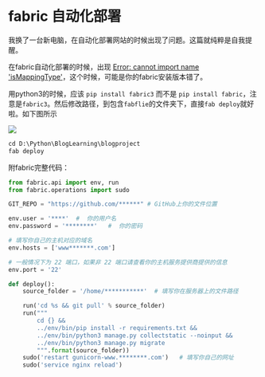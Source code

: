 # fabric 自动化部署

我换了一台新电脑，在自动化部署网站的时候出现了问题。这篇就纯粹是自我提醒。

在fabric自动化部署的时候，出现 [Error: cannot import name 'isMappingType'](https://stackoverflow.com/questions/29306752/fabric-import-error-cannot-import-name-ismappingtype)，这个时候，可能是你的fabric安装版本错了。

用python3的时候，应该 `pip install fabric3` 而不是 `pip install fabric`，注意是`fabric3`。然后修改路径，到包含`fabflie`的文件夹下，直接`fab deploy`就好啦。如下图所示

![](http://cdn.zhaojingyi0126.com/IMG/17569167-cd128999ae33cba9.png)

```python
cd D:\Python\BlogLearning\blogproject
fab deploy
```

附fabric完整代码：

```python
from fabric.api import env, run
from fabric.operations import sudo

GIT_REPO = "https://github.com/******" # GitHub上你的文件位置 

env.user = '****'  #  你的用户名
env.password = '********'   #  你的密码

# 填写你自己的主机对应的域名
env.hosts = ['www*******.com']

# 一般情况下为 22 端口，如果非 22 端口请查看你的主机服务提供商提供的信息
env.port = '22'

def deploy():
    source_folder = '/home/***********'  # 填写你在服务器上的文件路径

    run('cd %s && git pull' % source_folder) 
    run("""
        cd {} &&
        ../env/bin/pip install -r requirements.txt &&
        ../env/bin/python3 manage.py collectstatic --noinput &&
        ../env/bin/python3 manage.py migrate
        """.format(source_folder))  
    sudo('restart gunicorn-www.********.com')   # 填写你自己的网址
    sudo('service nginx reload')
```